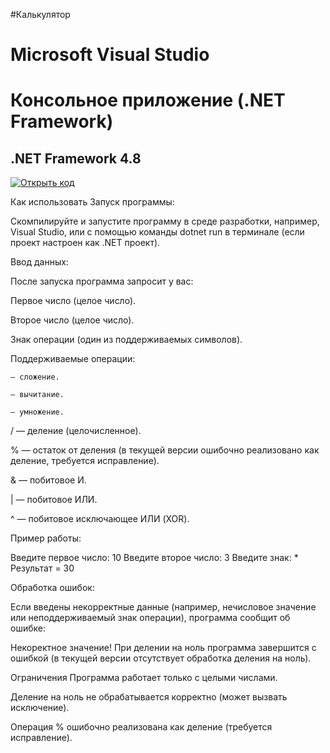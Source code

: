 #Калькулятор 
# Microsoft Visual Studio

# Консольное приложение (.NET Framework)

## .NET Framework 4.8 ##

[![Открыть код](https://img.shields.io/badge/Код-Калькулятор-blue)](https://github.com/FallCracka/chalenge/blob/main/calculat-main/Calculator.cs)

Как использовать Запуск программы:

Скомпилируйте и запустите программу в среде разработки, например, Visual Studio, или с помощью команды dotnet run в терминале (если проект настроен как .NET проект).

Ввод данных:

После запуска программа запросит у вас:

Первое число (целое число).

Второе число (целое число).

Знак операции (один из поддерживаемых символов).

Поддерживаемые операции:

    — сложение.

    — вычитание.

    — умножение.

/ — деление (целочисленное).

% — остаток от деления (в текущей версии ошибочно реализовано как деление, требуется исправление).

& — побитовое И.

| — побитовое ИЛИ.

^ — побитовое исключающее ИЛИ (XOR).

Пример работы:

Введите первое число: 10 Введите второе число: 3 Введите знак: * Результат = 30

Обработка ошибок:

Если введены некорректные данные (например, нечисловое значение или неподдерживаемый знак операции), программа сообщит об ошибке:

Некоректное значение! При делении на ноль программа завершится с ошибкой (в текущей версии отсутствует обработка деления на ноль).

Ограничения Программа работает только с целыми числами.

Деление на ноль не обрабатывается корректно (может вызвать исключение).

Операция % ошибочно реализована как деление (требуется исправление).
